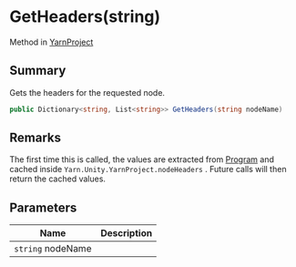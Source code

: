 # GetHeaders(string)

Method in [YarnProject](yarn.unity.yarnproject.md)

## Summary

Gets the headers for the requested node.

```csharp
public Dictionary<string, List<string>> GetHeaders(string nodeName)
```

## Remarks

The first time this is called, the values are extracted from [Program](yarn.unity.yarnproject.program.md) and cached inside `Yarn.Unity.YarnProject.nodeHeaders` . Future calls will then return the cached values.

## Parameters

| Name              | Description |
| ----------------- | ----------- |
| `string` nodeName |             |
